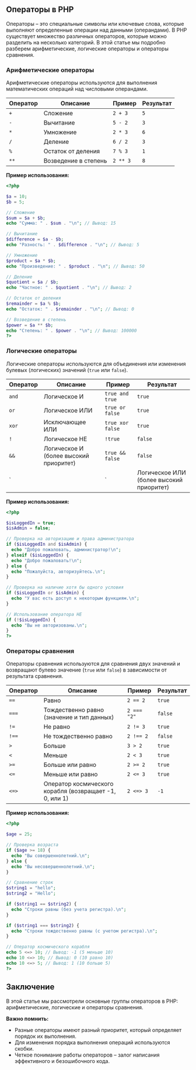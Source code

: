 ## Операторы в PHP

Операторы – это специальные символы или ключевые слова, которые выполняют определенные операции над данными (операндами). В PHP существует множество различных операторов, которые можно разделить на несколько категорий. В этой статье мы подробно разберем арифметические, логические операторы и операторы сравнения.

### Арифметические операторы

Арифметические операторы используются для выполнения математических операций над числовыми операндами.

| Оператор | Описание | Пример | Результат |
|---|---|---|---|
| `+` | Сложение | `2 + 3` | `5` |
| `-` | Вычитание | `5 - 2` | `3` |
| `*` | Умножение | `2 * 3` | `6` |
| `/` | Деление | `6 / 2` | `3` |
| `%` | Остаток от деления | `7 % 3` | `1` |
| `**` | Возведение в степень | `2 ** 3` | `8` |

**Пример использования:**

```php 
<?php

$a = 10;
$b = 5;

// Сложение
$sum = $a + $b; 
echo "Сумма: " . $sum . "\n"; // Вывод: 15

// Вычитание
$difference = $a - $b;
echo "Разность: " . $difference . "\n"; // Вывод: 5

// Умножение
$product = $a * $b;
echo "Произведение: " . $product . "\n"; // Вывод: 50

// Деление
$quotient = $a / $b;
echo "Частное: " . $quotient . "\n"; // Вывод: 2

// Остаток от деления
$remainder = $a % $b;
echo "Остаток: " . $remainder . "\n"; // Вывод: 0

// Возведение в степень
$power = $a ** $b;
echo "Степень: " . $power . "\n"; // Вывод: 100000
?>
```

### Логические операторы

Логические операторы используются для объединения или изменения булевых (логических) значений (`true` или `false`).

| Оператор | Описание | Пример | Результат |
|---|---|---|---|
| `and` | Логическое И | `true and true` | `true` |
| `or` | Логическое ИЛИ | `true or false` | `true` |
| `xor` | Исключающее ИЛИ | `true xor false` | `true` |
| `!` | Логическое НЕ | `!true` | `false` |
| `&&` | Логическое И (более высокий приоритет) | `true && false` | `false` |
| `||` | Логическое ИЛИ (более высокий приоритет) | `false || true` | `true` |

**Пример использования:**

```php
<?php

$isLoggedIn = true;
$isAdmin = false;

// Проверка на авторизацию и права администратора
if ($isLoggedIn and $isAdmin) {
  echo "Добро пожаловать, администратор!\n"; 
} elseif ($isLoggedIn) {
  echo "Добро пожаловать!\n";
} else {
  echo "Пожалуйста, авторизуйтесь.\n";
}

// Проверка на наличие хотя бы одного условия
if ($isLoggedIn or $isAdmin) {
  echo "У вас есть доступ к некоторым функциям.\n"; 
}

// Использование оператора НЕ
if (!$isLoggedIn) {
  echo "Вы не авторизованы.\n";
} 
?>
```

### Операторы сравнения

Операторы сравнения используются для сравнения двух значений и возвращают булево значение (`true` или `false`) в зависимости от результата сравнения.

| Оператор | Описание | Пример | Результат |
|---|---|---|---|
| `==` | Равно | `2 == 2` | `true` |
| `===` | Тождественно равно (значение и тип данных) | `2 === "2"` | `false` |
| `!=` | Не равно | `2 != 3` | `true` |
| `!==` | Не тождественно равно | `2 !== 2` | `false` |
| `>` | Больше | `3 > 2` | `true` |
| `<` | Меньше | `2 < 3` | `true` |
| `>=` | Больше или равно | `2 >= 2` | `true` |
| `<=` | Меньше или равно | `2 <= 3` | `true` |
| `<=>` | Оператор космического корабля (возвращает -1, 0, или 1) | `2 <=> 3` | `-1` |

 **Пример использования:**

```php
<?php

$age = 25;

// Проверка возраста
if ($age >= 18) {
  echo "Вы совершеннолетний.\n";
} else {
  echo "Вы несовершеннолетний.\n";
}

// Сравнение строк
$string1 = "hello";
$string2 = "Hello";

if ($string1 == $string2) {
  echo "Строки равны (без учета регистра).\n";
}

if ($string1 === $string2) {
  echo "Строки тождественно равны (с учетом регистра).\n";
} 

// Оператор космического корабля
echo 5 <=> 10; // Вывод: -1 (5 меньше 10)
echo 10 <=> 10; // Вывод: 0 (10 равно 10)
echo 10 <=> 5; // Вывод: 1 (10 больше 5)
?>
```

## Заключение

В этой статье мы рассмотрели основные группы операторов в PHP: арифметические, логические и операторы сравнения. 

**Важно помнить:** 

* Разные операторы имеют разный приоритет, который определяет порядок их выполнения.
* Для изменения порядка выполнения операций используются скобки.
* Четкое понимание работы операторов – залог написания эффективного и безошибочного кода. 

